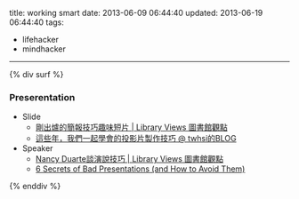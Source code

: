 title: working smart
date: 2013-06-09 06:44:40
updated: 2013-06-19 06:44:40
tags:
- lifehacker
- mindhacker
---

{% div surf %}

### Preserentation ###

-   Slide
    -   [剛出爐的簡報技巧趣味短片 | Library Views 圖書館觀點](http://goo.gl/yg7lg)
    -   [這些年，我們一起學會的投影片製作技巧 @ twhsi的BLOG](http://goo.gl/mlelo)
-   Speaker
    -   [Nancy Duarte談演說技巧 | Library Views 圖書館觀點](http://goo.gl/F11AY)
    -   [6 Secrets of Bad Presentations (and How to Avoid Them)](http://goo.gl/KLgcD)

{% enddiv %}
